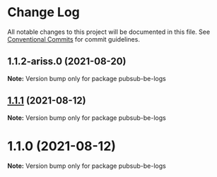 # Change Log

All notable changes to this project will be documented in this file.
See [Conventional Commits](https://conventionalcommits.org) for commit guidelines.

## 1.1.2-ariss.0 (2021-08-20)

**Note:** Version bump only for package pubsub-be-logs





## [1.1.1](https://github.com/yurikrupnik/mussia8/compare/pubsub-be-logs@1.1.0...pubsub-be-logs@1.1.1) (2021-08-12)

**Note:** Version bump only for package pubsub-be-logs





# 1.1.0 (2021-08-12)

**Note:** Version bump only for package pubsub-be-logs
